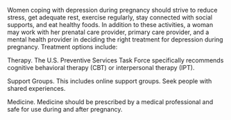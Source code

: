 Women coping with depression during pregnancy should strive to reduce stress, get adequate rest, exercise regularly, stay connected with social supports, and eat healthy foods.  In addition to these activities, a woman may work with her prenatal care provider, primary care provider, and a mental health provider in deciding the right treatment for depression during pregnancy. Treatment options include:

Therapy. The U.S. Preventive Services Task Force specifically recommends cognitive behavioral therapy (CBT) or interpersonal therapy (IPT).

Support Groups. This includes online support groups. Seek people with shared experiences.

Medicine. Medicine should be prescribed by a medical professional and safe for use during and after pregnancy.


